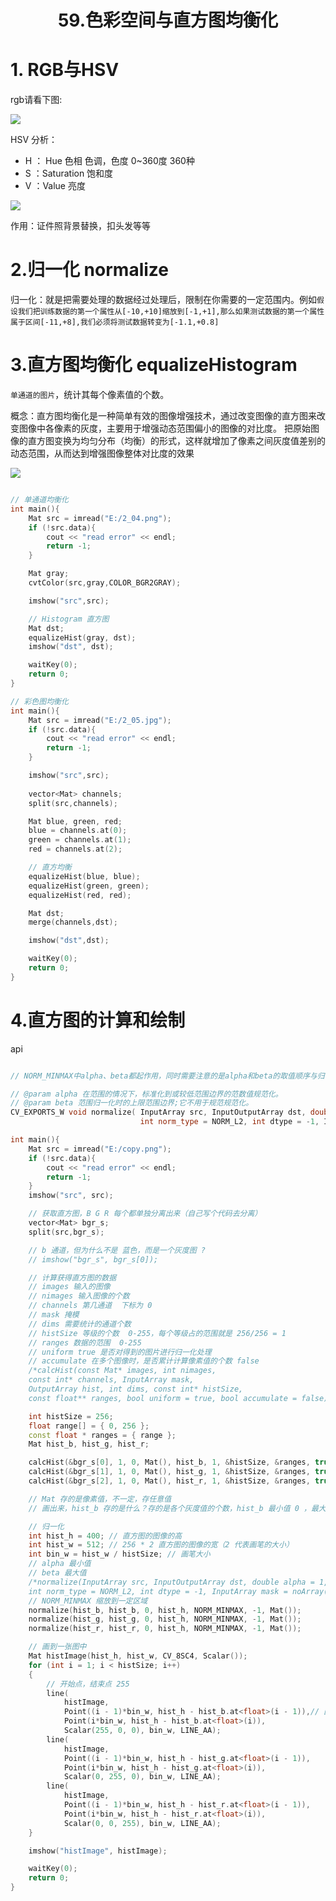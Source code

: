 # <center>59.色彩空间与直方图均衡化<center>

# 1. RGB与HSV
    
rgb请看下图:

![](../images/59.rgb.jpg)

HSV 分析：  
- H ： Hue 色相 色调，色度 0~360度  360种
- S ：Saturation 饱和度
- V ：Value 亮度

![](../images/59.hsv.jpg)

作用：证件照背景替换，扣头发等等

# 2.归一化 normalize

归一化：就是把需要处理的数据经过处理后，限制在你需要的一定范围内。例如`假设我们把训练数据的第一个属性从[-10,+10]缩放到[-1,+1],那么如果测试数据的第一个属性属于区间[-11,+8],我们必须将测试数据转变为[-1.1,+0.8]`



# 3.直方图均衡化 equalizeHistogram

`单通道的图片`，统计其每个像素值的个数。


概念：直方图均衡化是一种简单有效的图像增强技术，通过改变图像的直方图来改变图像中各像素的灰度，主要用于增强动态范围偏小的图像的对比度。
把原始图像的直方图变换为均匀分布（均衡）的形式，这样就增加了像素之间灰度值差别的动态范围，从而达到增强图像整体对比度的效果

![](../images/59.直方图均衡化.png)

```c++

// 单通道均衡化
int main(){
	Mat src = imread("E:/2_04.png");
	if (!src.data){
		cout << "read error" << endl;
		return -1;
	}

	Mat gray;
	cvtColor(src,gray,COLOR_BGR2GRAY);

	imshow("src",src);

	// Histogram 直方图
	Mat dst;
	equalizeHist(gray, dst);
	imshow("dst", dst);

	waitKey(0);
	return 0;
}

// 彩色图均衡化
int main(){
	Mat src = imread("E:/2_05.jpg");
	if (!src.data){
		cout << "read error" << endl;
		return -1;
	}

	imshow("src",src);
	
	vector<Mat> channels;
	split(src,channels);

	Mat blue, green, red;
	blue = channels.at(0);
	green = channels.at(1);
	red = channels.at(2);

	// 直方均衡
	equalizeHist(blue, blue);
	equalizeHist(green, green);
	equalizeHist(red, red);

	Mat dst;
	merge(channels,dst);

	imshow("dst",dst);

	waitKey(0);
	return 0;
}
```


# 4.直方图的计算和绘制

api

```c++

// NORM_MINMAX中alpha、beta都起作用，同时需要注意的是alpha和beta的取值顺序与归一化结果无关。即alpha=255,beta=0和alpha=0,beta=255最后的归一化结果是相同的。

// @param alpha 在范围的情况下，标准化到或较低范围边界的范数值规范化。
// @param beta 范围归一化时的上限范围边界;它不用于规范规范化。
CV_EXPORTS_W void normalize( InputArray src, InputOutputArray dst, double alpha = 1, double beta = 0,
                             int norm_type = NORM_L2, int dtype = -1, InputArray mask = noArray());
```


```c++
int main(){
	Mat src = imread("E:/copy.png");
	if (!src.data){
		cout << "read error" << endl;
		return -1;
	}
	imshow("src", src);

	// 获取直方图，B G R 每个都单独分离出来（自己写个代码去分离）
	vector<Mat> bgr_s;
	split(src,bgr_s);

	// b 通道，但为什么不是 蓝色，而是一个灰度图 ?   
	// imshow("bgr_s", bgr_s[0]);

	// 计算获得直方图的数据
	// images 输入的图像
	// nimages 输入图像的个数 
	// channels 第几通道  下标为 0
	// mask 掩模
	// dims 需要统计的通道个数
	// histSize 等级的个数  0-255，每个等级占的范围就是 256/256 = 1
	// ranges 数据的范围  0-255
	// uniform true 是否对得到的图片进行归一化处理
	// accumulate 在多个图像时，是否累计计算像素值的个数 false
	/*calcHist(const Mat* images, int nimages,
	const int* channels, InputArray mask,
	OutputArray hist, int dims, const int* histSize,
	const float** ranges, bool uniform = true, bool accumulate = false);*/

	int histSize = 256;
	float range[] = { 0, 256 };
	const float * ranges = { range };
	Mat hist_b, hist_g, hist_r;

	calcHist(&bgr_s[0], 1, 0, Mat(), hist_b, 1, &histSize, &ranges, true, false);
	calcHist(&bgr_s[1], 1, 0, Mat(), hist_g, 1, &histSize, &ranges, true, false);
	calcHist(&bgr_s[2], 1, 0, Mat(), hist_r, 1, &histSize, &ranges, true, false);

	// Mat 存的是像素值，不一定，存任意值
	// 画出来，hist_b 存的是什么？存的是各个灰度值的个数，hist_b 最小值 0 ，最大值 图片的宽*高

	// 归一化
	int hist_h = 400; // 直方图的图像的高
	int hist_w = 512; // 256 * 2 直方图的图像的宽（2 代表画笔的大小）
	int bin_w = hist_w / histSize; // 画笔大小
	// alpha 最小值 
	// beta 最大值
	/*normalize(InputArray src, InputOutputArray dst, double alpha = 1, double beta = 0,
	int norm_type = NORM_L2, int dtype = -1, InputArray mask = noArray());*/
	// NORM_MINMAX 缩放到一定区域
	normalize(hist_b, hist_b, 0, hist_h, NORM_MINMAX, -1, Mat());
	normalize(hist_g, hist_g, 0, hist_h, NORM_MINMAX, -1, Mat());
	normalize(hist_r, hist_r, 0, hist_h, NORM_MINMAX, -1, Mat());

	// 画到一张图中
	Mat histImage(hist_h, hist_w, CV_8SC4, Scalar()); 
	for (int i = 1; i < histSize; i++)
	{
		// 开始点，结束点 255
		line(
			histImage,
			Point((i - 1)*bin_w, hist_h - hist_b.at<float>(i - 1)),// 图片的像素点 左上角才是 0,0
			Point(i*bin_w, hist_h - hist_b.at<float>(i)),
			Scalar(255, 0, 0), bin_w, LINE_AA);
		line(
			histImage,
			Point((i - 1)*bin_w, hist_h - hist_g.at<float>(i - 1)),
			Point(i*bin_w, hist_h - hist_g.at<float>(i)),
			Scalar(0, 255, 0), bin_w, LINE_AA);
		line(
			histImage,
			Point((i - 1)*bin_w, hist_h - hist_r.at<float>(i - 1)),
			Point(i*bin_w, hist_h - hist_r.at<float>(i)),
			Scalar(0, 0, 255), bin_w, LINE_AA);
	}

	imshow("histImage", histImage);

	waitKey(0);
	return 0;
}
```



